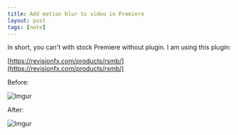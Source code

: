 ```yaml
---
title: Add motion blur to video in Premiere
layout: post
tags: [note]
---
```


In short, you can't with stock Premiere without plugin. I am using this plugin:

[https://revisionfx.com/products/rsmb/](https://revisionfx.com/products/rsmb/)

Before:

![Imgur](https://i.imgur.com/errVMFW.jpg)

After:

![Imgur](https://i.imgur.com/1JnNug2.jpg)
